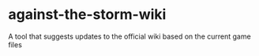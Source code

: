 # against-the-storm-wiki
A tool that suggests updates to the official wiki based on the current game files
